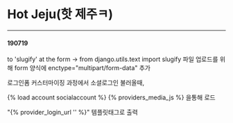 Hot Jeju(핫 제주ㅋ)
===================
---------

#### <i class="icon-pencil"></i> 190719
to 'slugify' at the form -> from django.utils.text import slugify 
파일 업로드를 위해 form 양식에 enctype="multipart/form-data" 추가


로그인폼 커스터마이징 과정에서 소셜로그인 불러올때,

{% load account socialaccount %}
{% providers_media_js %} 
을통해 로드

"{% provider_login_url '' %}" 템플릿태그로 출력